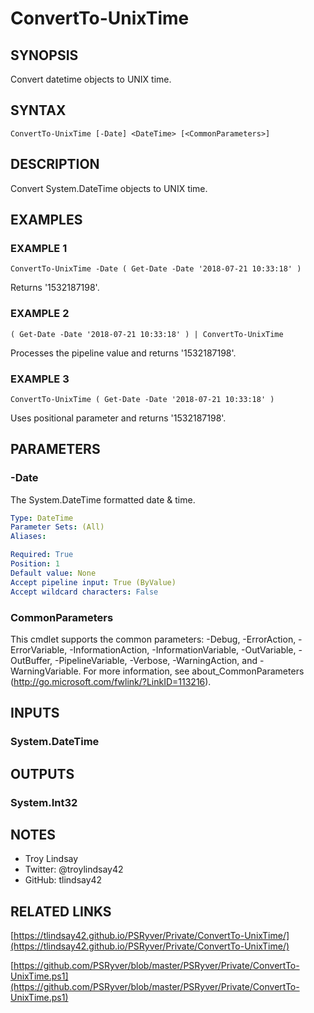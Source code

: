 # ConvertTo-UnixTime

## SYNOPSIS
Convert datetime objects to UNIX time.

## SYNTAX

```
ConvertTo-UnixTime [-Date] <DateTime> [<CommonParameters>]
```

## DESCRIPTION
Convert System.DateTime objects to UNIX time.

## EXAMPLES

### EXAMPLE 1
```
ConvertTo-UnixTime -Date ( Get-Date -Date '2018-07-21 10:33:18' )
```

Returns '1532187198'.

### EXAMPLE 2
```
( Get-Date -Date '2018-07-21 10:33:18' ) | ConvertTo-UnixTime
```

Processes the pipeline value and returns '1532187198'.

### EXAMPLE 3
```
ConvertTo-UnixTime ( Get-Date -Date '2018-07-21 10:33:18' )
```

Uses positional parameter and returns '1532187198'.

## PARAMETERS

### -Date
The System.DateTime formatted date & time.

```yaml
Type: DateTime
Parameter Sets: (All)
Aliases:

Required: True
Position: 1
Default value: None
Accept pipeline input: True (ByValue)
Accept wildcard characters: False
```

### CommonParameters
This cmdlet supports the common parameters: -Debug, -ErrorAction, -ErrorVariable, -InformationAction, -InformationVariable, -OutVariable, -OutBuffer, -PipelineVariable, -Verbose, -WarningAction, and -WarningVariable.
For more information, see about_CommonParameters (http://go.microsoft.com/fwlink/?LinkID=113216).

## INPUTS

### System.DateTime

## OUTPUTS

### System.Int32

## NOTES
- Troy Lindsay
- Twitter: @troylindsay42
- GitHub: tlindsay42

## RELATED LINKS

[https://tlindsay42.github.io/PSRyver/Private/ConvertTo-UnixTime/](https://tlindsay42.github.io/PSRyver/Private/ConvertTo-UnixTime/)

[https://github.com/PSRyver/blob/master/PSRyver/Private/ConvertTo-UnixTime.ps1](https://github.com/PSRyver/blob/master/PSRyver/Private/ConvertTo-UnixTime.ps1)

